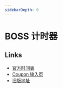 ```yaml
---
sidebarDepth: 0
---
```


# BOSS 计时器

<Badge text="Chrome √" />
<Badge text="Edge √" />
<Badge type="danger" text="IE ×" />

<ClientOnly>
  <BossTimer />
</ClientOnly>

## Links
- [官方时间表](https://www.console.playblackdesert.com/News/Detail?boardNo=3491)
- [Coupon 输入页](https://payment.console.playblackdesert.com/Shop/Coupon/)
- [旧版地址](https://luckycat.xyz/tools/boss/)
